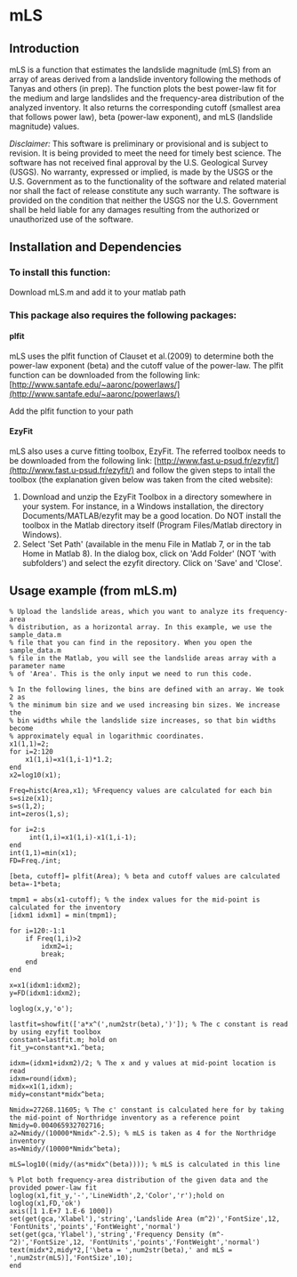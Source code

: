 # mLS

## Introduction

mLS is a function that estimates the landslide magnitude (mLS) from an array of areas derived from a landslide inventory
following the methods of Tanyas and others (in prep). The function plots the best power-law fit for the medium
and large landslides and the frequency-area distribution of the analyzed inventory. It also returns the corresponding
cutoff (smallest area that follows power law), beta (power-law exponent), and mLS (landslide magnitude) values.


*Disclaimer:* This software is preliminary or provisional and is subject to 
revision. It is being provided to meet the need for timely best science. The 
software has not received final approval by the U.S. Geological Survey (USGS).
No warranty, expressed or implied, is made by the USGS or the U.S. Government as
to the functionality of the software and related material nor shall the fact of
release constitute any such warranty. The software is provided on the condition
that neither the USGS nor the U.S. Government shall be held liable for any
damages resulting from the authorized or unauthorized use of the software. 


## Installation and Dependencies

### To install this function:

Download mLS.m and add it to your matlab path


### This package also requires the following packages: 

#### plfit

mLS uses the plfit function of Clauset et al.(2009) to determine both the power-law exponent (beta)
and the cutoff value of the power-law. The plfit function can be downloaded from the following link: 
[http://www.santafe.edu/~aaronc/powerlaws/](http://www.santafe.edu/~aaronc/powerlaws/)

Add the plfit function to your path

#### EzyFit

mLS also uses a curve fitting toolbox, EzyFit. The 
referred toolbox needs to be downloaded from the following link: 
[http://www.fast.u-psud.fr/ezyfit/](http://www.fast.u-psud.fr/ezyfit/) and follow the given steps to intall
the toolbox (the explanation given below was taken from the cited website):
   1. Download and unzip the EzyFit Toolbox in a directory somewhere in your system. For instance, in a Windows installation, the directory Documents/MATLAB/ezyfit may be a good location. Do NOT install the toolbox in the Matlab directory itself (Program Files/Matlab directory in Windows). 
   2. Select 'Set Path' (available in the menu File in Matlab 7, or in the tab Home in Matlab 8). In the dialog box, click on 'Add Folder' (NOT 'with subfolders') and select the ezyfit directory. Click on 'Save' and 'Close'.


## Usage example (from mLS.m)

```
% Upload the landslide areas, which you want to analyze its frequency-area 
% distribution, as a horizontal array. In this example, we use the sample_data.m
% file that you can find in the repository. When you open the sample_data.m
% file in the Matlab, you will see the landslide areas array with a parameter name
% of 'Area'. This is the only input we need to run this code.

% In the following lines, the bins are defined with an array. We took 2 as 
% the minimum bin size and we used increasing bin sizes. We increase the 
% bin widths while the landslide size increases, so that bin widths become
% approximately equal in logarithmic coordinates.
x1(1,1)=2;
for i=2:120
    x1(1,i)=x1(1,i-1)*1.2;
end
x2=log10(x1);

Freq=histc(Area,x1); %Frequency values are calculated for each bin 
s=size(x1);
s=s(1,2);
int=zeros(1,s);

for i=2:s
     int(1,i)=x1(1,i)-x1(1,i-1);
end
int(1,1)=min(x1);
FD=Freq./int;

[beta, cutoff]= plfit(Area); % beta and cutoff values are calculated 
beta=-1*beta;

tmpm1 = abs(x1-cutoff); % the index values for the mid-point is calculated for the inventory  
[idxm1 idxm1] = min(tmpm1);

for i=120:-1:1
    if Freq(1,i)>2
        idxm2=i;
        break;
    end
end

x=x1(idxm1:idxm2);
y=FD(idxm1:idxm2);

loglog(x,y,'o');

lastfit=showfit(['a*x^(',num2str(beta),')']); % The c constant is read by using ezyfit toolbox
constant=lastfit.m; hold on
fit_y=constant*x1.^beta;

idxm=(idxm1+idxm2)/2; % The x and y values at mid-point location is read
idxm=round(idxm);
midx=x1(1,idxm);
midy=constant*midx^beta;

Nmidx=27268.11605; % The c' constant is calculated here for by taking the mid-point of Northridge inventory as a reference point
Nmidy=0.004065932702716;
a2=Nmidy/(10000*Nmidx^-2.5); % mLS is taken as 4 for the Northridge inventory
as=Nmidy/(10000*Nmidx^beta);

mLS=log10((midy/(as*midx^(beta)))); % mLS is calculated in this line

% Plot both frequency-area distribution of the given data and the provided power-law fit
loglog(x1,fit_y,'-','LineWidth',2,'Color','r');hold on
loglog(x1,FD,'ok')
axis([1 1.E+7 1.E-6 1000])
set(get(gca,'Xlabel'),'string','Landslide Area (m^2)','FontSize',12, 'FontUnits','points','FontWeight','normal')
set(get(gca,'Ylabel'),'string','Frequency Density (m^-^2)','FontSize',12, 'FontUnits','points','FontWeight','normal')
text(midx*2,midy*2,['\beta = ',num2str(beta),' and mLS = ',num2str(mLS)],'FontSize',10);
end

```
